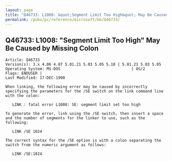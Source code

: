 ```yaml
---
layout: page
title: "Q46733: L1008: &quot;Segment Limit Too High&quot; May Be Caused by Missing Colon"
permalink: /pubs/pc/reference/microsoft/kb/Q46733/
---
```


## Q46733: L1008: &quot;Segment Limit Too High&quot; May Be Caused by Missing Colon

	Article: Q46733
	Version(s): 3.x 4.06 4.07 5.01.21 5.03 5.05 5.10 | 5.01.21 5.03 5.05
	Operating System: MS-DOS                               | OS/2
	Flags: ENDUSER |
	Last Modified: 17-DEC-1990
	
	When linking, the following error may be caused by incorrectly
	specifying the parameters for the /SE switch on the link command line
	with the colon:
	
	   LINK : fatal error L1008: SE: segment limit set too high
	
	To generate the error, link using the /SE switch, then insert a space
	and the number of segments for the linker to use, such as the
	following:
	
	   LINK /SE 1024
	
	The correct syntax for the /SE option is with a colon separating the
	switch from the numeric argument as follows:
	
	   LINK /SE:1024

